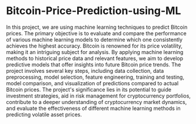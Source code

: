 # Bitcoin-Price-Prediction-using-ML
   In this project, we are using machine learning techniques to predict Bitcoin prices. The primary objective is to evaluate and compare the performance of various machine learning models to determine which one consistently achieves the highest accuracy.
   Bitcoin is renowned for its price volatility, making it an intriguing subject for analysis. By applying machine learning methods to historical price data and relevant features, we aim to develop predictive models that offer insights into future Bitcoin price trends. The project involves several key steps, including data collection, data preprocessing, model selection, feature engineering, training and testing, model comparison, and visualization of predictions compared to actual Bitcoin prices. The project's significance lies in its potential to guide investment strategies, aid in risk management for cryptocurrency portfolios, contribute to a deeper understanding of cryptocurrency market dynamics, and evaluate the effectiveness of different machine learning methods in predicting volatile asset prices.
